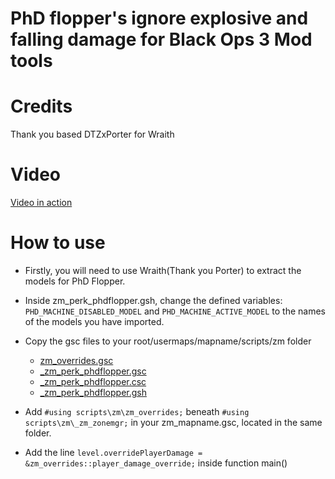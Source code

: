 # PhD flopper's ignore explosive and falling damage for Black Ops 3 Mod tools

# Credits
Thank you based DTZxPorter for Wraith

# Video
[Video in action](https://www.youtube.com/watch?v=Jxyr_UBjwv0)

# How to use
- Firstly, you will need to use Wraith(Thank you Porter) to extract the models for PhD Flopper.
- Inside zm_perk_phdflopper.gsh, change the defined variables: ``PHD_MACHINE_DISABLED_MODEL`` and ``PHD_MACHINE_ACTIVE_MODEL`` to the names of the models you have imported.

- Copy the gsc files to your root/usermaps/mapname/scripts/zm folder
  - [zm_overrides.gsc](Scripts/zm_overrides.gsc)
  - [\_zm_perk_phdflopper.gsc](Scripts/_zm_perk_phdflopper.gsc)
  - [\_zm_perk_phdflopper.csc](Scripts/_zm_perk_phdflopper.csc)
  - [\_zm_perk_phdflopper.gsh](Scripts/_zm_perk_phdflopper.gsh)
- Add ``#using scripts\zm\zm_overrides;`` beneath ``#using scripts\zm\_zm_zonemgr;`` in your zm_mapname.gsc, located in the same folder.
- Add the line ``level.overridePlayerDamage = &zm_overrides::player_damage_override;`` inside function main()
